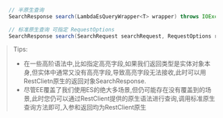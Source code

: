 ```java
	// 半原生查询
    SearchResponse search(LambdaEsQueryWrapper<T> wrapper) throws IOException;
	
	// 标准原生查询 可指定 RequestOptions
    SearchResponse search(SearchRequest searchRequest, RequestOptions requestOptions) throws IOException;
```
> Tips:
> - 在一些高阶语法中,比如指定高亮字段,如果我们返回类型是实体对象本身,但实体中通常又没有高亮字段,导致高亮字段无法接收,此时可以用RestClietn原生的返回对象SearchResponse.
> - 尽管EE覆盖了我们使用ES的绝大多场景,但仍可能存在没有覆盖到的场景,此时您仍可以通过RestClient提供的原生语法进行查询,调用标准原生查询方法即可,入参和返回均为RestClient原生

